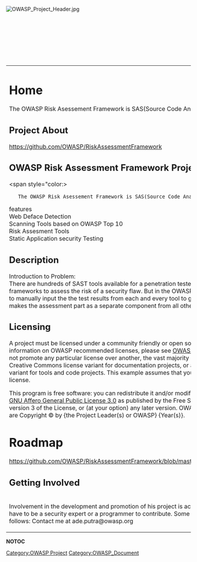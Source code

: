 <div style="width:100%;height:160px;border:0,margin:0;overflow: hidden;">

![OWASP_Project_Header.jpg](OWASP_Project_Header.jpg
"OWASP_Project_Header.jpg")

</div>

<table>
<tbody>
<tr class="odd">
<td><h1 id="home">Home</h1>
<p>The OWASP Risk Asessement Framework is SAS(Source Code Analysis) and Risk Assesment tool.</p>
<h2 id="project_about">Project About</h2>
<p><a href="https://github.com/OWASP/RiskAssessmentFramework">https://github.com/OWASP/RiskAssessmentFramework</a> <span style="color:#ff0000"></p>
<h2 id="owasp_risk_assessment_framework_project_raf">OWASP Risk Assessment Framework Project / RAF</h2>
<p>&lt;span style="color:&gt;</p>
<p><code>   The OWASP Risk Asessement Framework is SAS(Source Code Analysis) and Risk Assesment tool.</code></p>
<p>features<br />
Web Deface Detection<br />
Scanning Tools based on OWASP Top 10<br />
Risk Assesment Tools<br />
Static Application security Testing<br />
</span></p>
<h2 id="description">Description</h2>
<p><span style="color:"> Introduction to Problem:<br />
There are hundreds of SAST tools available for a penetration tester to use from and there are frameworks to assess the risk of a security flaw. But in the OWASP Risk Assessment to testers have to manually input the the test results from each and every tool to get a relative approximation. This makes the assessment part as a separate component from all other tools.</p>
<h2 id="licensing">Licensing</h2>
<p><span style="color:"> A project must be licensed under a community friendly or open source license. For more information on OWASP recommended licenses, please see <a href="https://www.owasp.org/index.php/OWASP_Licenses">OWASP Licenses</a>. While OWASP does not promote any particular license over another, the vast majority of projects have chosen a Creative Commons license variant for documentation projects, or a GNU General Public License variant for tools and code projects. This example assumes that you want to use the AGPL 3.0 license. </span></p>
<p>This program is free software: you can redistribute it and/or modify it under the terms of the <a href="http://www.gnu.org/licenses/agpl-3.0.html">link GNU Affero General Public License 3.0</a> as published by the Free Software Foundation, either version 3 of the License, or (at your option) any later version. OWASP XXX and any contributions are Copyright © by {the Project Leader(s) or OWASP} {Year(s)}.</p>
<h1 id="roadmap">Roadmap</h1>
<p><span style="color:"> <a href="https://github.com/OWASP/RiskAssessmentFramework/blob/master/readme.md">https://github.com/OWASP/RiskAssessmentFramework/blob/master/readme.md</a> </strong></p>
<p></strong></p>
<h2 id="getting_involved">Getting Involved</h2>
<p><br />
Involvement in the development and promotion of his project is actively encouraged! You do not have to be a security expert or a programmer to contribute. Some of the ways you can help are as follows: Contact me at ade.putra@owasp.org</p></td>
<td><h2 id="project_resources">Project Resources</h2>
<p>[<a href="https://github.com/OWASP/RiskAssessmentFramework">https://github.com/OWASP/RiskAssessmentFramework</a> Installation Package]<br />
<a href="https://github.com/OWASP/RiskAssessmentFramework">Source Code</a></p>
<h2 id="project_leader">Project Leader</h2>
<p>Ade Yoseman Putra</p>
<p>Rejah Rehim</p>
<h2 id="news">News</h2>
<ul>
<li>[23 May 2019] Published in ToolsWatch.org, <a href="https://www.toolswatch.org/2019/05/amazing-black-hat-arsenal-usa-2019-lineup-announced/">Amazing Black Hat Arsenal USA 2019 Lineup Announced</a></li>
</ul>
<h2 id="related_projects">Related Projects</h2>
<ul>
<li><a href="OWASP_Testing_Guide_v4_Table_of_Contents" title="wikilink">OWASP Testing Guide v4 Table of Contents</a></li>
<li><a href="OWASP_SonarQube_Project" title="wikilink">OWASP SonarQube Project</a></li>
</ul></td>
</tr>
</tbody>
</table>

__NOTOC__ <headertabs />

[Category:OWASP Project](Category:OWASP_Project "wikilink")
[Category:OWASP_Document](Category:OWASP_Document "wikilink")